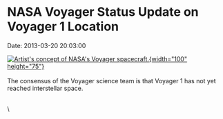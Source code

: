 NASA Voyager Status Update on Voyager 1 Location
================================================

Date: 2013-03-20 20:03:00

[![Artist\'s concept of NASA\'s Voyager
spacecraft.](http://www.jpl.nasa.gov/images/voyager/20110427/voyager20110427-th.jpg){width="100"
height="75"}](http://www.jpl.nasa.gov/news/news.php?release=2013-106&rn=news.xml&rst=3737)\
\
The consensus of the Voyager science team is that Voyager 1 has not yet
reached interstellar space.

\
\
